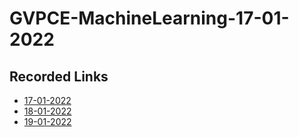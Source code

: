 # GVPCE-MachineLearning-17-01-2022
## Recorded Links
- [17-01-2022](https://transcripts.gotomeeting.com/#/s/d4128a196f99a6fb5972f98d3a4a645e8e6f8ca1d4db093fb6e5e1fd59f9ba56)
- [18-01-2022](https://transcripts.gotomeeting.com/#/s/f2e8c6b58fe019a87b67f511caae6b702bf4f13fe9f19e191a5fc27b4bfec548)
- [19-01-2022](https://transcripts.gotomeeting.com/#/s/77d8ae1c8be18f481e876c7a0e43c0162346fd5083426558a6ee09e75ef9452c)
